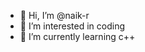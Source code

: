 - 👋 Hi, I’m @naik-r
- 👀 I’m interested in coding
- 🌱 I’m currently learning c++



<!---
naik-r/naik-r is a ✨ special ✨ repository because its `README.md` (this file) appears on your GitHub profile.
You can click the Preview link to take a look at your changes.
--->
